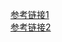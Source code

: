 [参考链接1](https://www.cnblogs.com/mkl34367803/p/8807723.html)   
[参考链接2](https://blog.csdn.net/xie_xiansheng/article/details/74453244)
